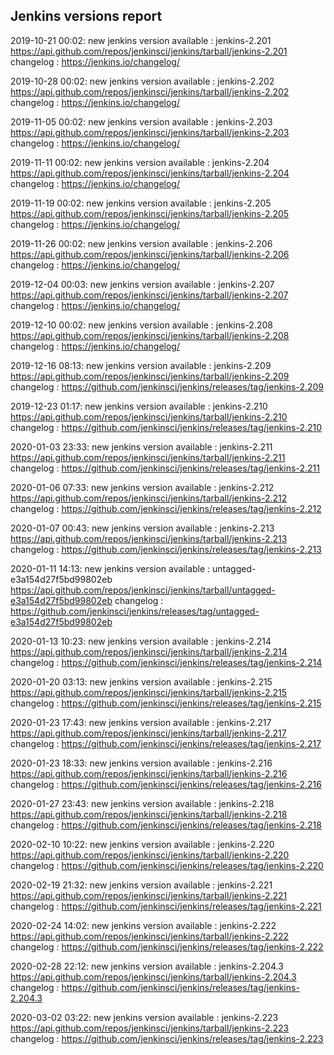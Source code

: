 ## Jenkins versions report

2019-10-21 00:02: new jenkins version available : jenkins-2.201 https://api.github.com/repos/jenkinsci/jenkins/tarball/jenkins-2.201 changelog : https://jenkins.io/changelog/

2019-10-28 00:02: new jenkins version available : jenkins-2.202 https://api.github.com/repos/jenkinsci/jenkins/tarball/jenkins-2.202 changelog : https://jenkins.io/changelog/

2019-11-05 00:02: new jenkins version available : jenkins-2.203 https://api.github.com/repos/jenkinsci/jenkins/tarball/jenkins-2.203 changelog : https://jenkins.io/changelog/

2019-11-11 00:02: new jenkins version available : jenkins-2.204 https://api.github.com/repos/jenkinsci/jenkins/tarball/jenkins-2.204 changelog : https://jenkins.io/changelog/

2019-11-19 00:02: new jenkins version available : jenkins-2.205 https://api.github.com/repos/jenkinsci/jenkins/tarball/jenkins-2.205 changelog : https://jenkins.io/changelog/

2019-11-26 00:02: new jenkins version available : jenkins-2.206 https://api.github.com/repos/jenkinsci/jenkins/tarball/jenkins-2.206 changelog : https://jenkins.io/changelog/

2019-12-04 00:03: new jenkins version available : jenkins-2.207 https://api.github.com/repos/jenkinsci/jenkins/tarball/jenkins-2.207 changelog : https://jenkins.io/changelog/

2019-12-10 00:02: new jenkins version available : jenkins-2.208 https://api.github.com/repos/jenkinsci/jenkins/tarball/jenkins-2.208 changelog : https://jenkins.io/changelog/

2019-12-16 08:13: new jenkins version available : jenkins-2.209 https://api.github.com/repos/jenkinsci/jenkins/tarball/jenkins-2.209 changelog : https://github.com/jenkinsci/jenkins/releases/tag/jenkins-2.209

2019-12-23 01:17: new jenkins version available : jenkins-2.210 https://api.github.com/repos/jenkinsci/jenkins/tarball/jenkins-2.210 changelog : https://github.com/jenkinsci/jenkins/releases/tag/jenkins-2.210

2020-01-03 23:33: new jenkins version available : jenkins-2.211 https://api.github.com/repos/jenkinsci/jenkins/tarball/jenkins-2.211 changelog : https://github.com/jenkinsci/jenkins/releases/tag/jenkins-2.211

2020-01-06 07:33: new jenkins version available : jenkins-2.212 https://api.github.com/repos/jenkinsci/jenkins/tarball/jenkins-2.212 changelog : https://github.com/jenkinsci/jenkins/releases/tag/jenkins-2.212

2020-01-07 00:43: new jenkins version available : jenkins-2.213 https://api.github.com/repos/jenkinsci/jenkins/tarball/jenkins-2.213 changelog : https://github.com/jenkinsci/jenkins/releases/tag/jenkins-2.213

2020-01-11 14:13: new jenkins version available : untagged-e3a154d27f5bd99802eb https://api.github.com/repos/jenkinsci/jenkins/tarball/untagged-e3a154d27f5bd99802eb changelog : https://github.com/jenkinsci/jenkins/releases/tag/untagged-e3a154d27f5bd99802eb

2020-01-13 10:23: new jenkins version available : jenkins-2.214 https://api.github.com/repos/jenkinsci/jenkins/tarball/jenkins-2.214 changelog : https://github.com/jenkinsci/jenkins/releases/tag/jenkins-2.214

2020-01-20 03:13: new jenkins version available : jenkins-2.215 https://api.github.com/repos/jenkinsci/jenkins/tarball/jenkins-2.215 changelog : https://github.com/jenkinsci/jenkins/releases/tag/jenkins-2.215

2020-01-23 17:43: new jenkins version available : jenkins-2.217 https://api.github.com/repos/jenkinsci/jenkins/tarball/jenkins-2.217 changelog : https://github.com/jenkinsci/jenkins/releases/tag/jenkins-2.217

2020-01-23 18:33: new jenkins version available : jenkins-2.216 https://api.github.com/repos/jenkinsci/jenkins/tarball/jenkins-2.216 changelog : https://github.com/jenkinsci/jenkins/releases/tag/jenkins-2.216

2020-01-27 23:43: new jenkins version available : jenkins-2.218 https://api.github.com/repos/jenkinsci/jenkins/tarball/jenkins-2.218 changelog : https://github.com/jenkinsci/jenkins/releases/tag/jenkins-2.218

2020-02-10 10:22: new jenkins version available : jenkins-2.220 https://api.github.com/repos/jenkinsci/jenkins/tarball/jenkins-2.220 changelog : https://github.com/jenkinsci/jenkins/releases/tag/jenkins-2.220

2020-02-19 21:32: new jenkins version available : jenkins-2.221 https://api.github.com/repos/jenkinsci/jenkins/tarball/jenkins-2.221 changelog : https://github.com/jenkinsci/jenkins/releases/tag/jenkins-2.221

2020-02-24 14:02: new jenkins version available : jenkins-2.222 https://api.github.com/repos/jenkinsci/jenkins/tarball/jenkins-2.222 changelog : https://github.com/jenkinsci/jenkins/releases/tag/jenkins-2.222

2020-02-28 22:12: new jenkins version available : jenkins-2.204.3 https://api.github.com/repos/jenkinsci/jenkins/tarball/jenkins-2.204.3 changelog : https://github.com/jenkinsci/jenkins/releases/tag/jenkins-2.204.3

2020-03-02 03:22: new jenkins version available : jenkins-2.223 https://api.github.com/repos/jenkinsci/jenkins/tarball/jenkins-2.223 changelog : https://github.com/jenkinsci/jenkins/releases/tag/jenkins-2.223

